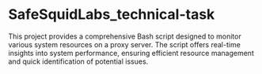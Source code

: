 # SafeSquidLabs_technical-task
This project provides a comprehensive Bash script designed to monitor various system resources on a proxy server. The script offers real-time insights into system performance, ensuring efficient resource management and quick identification of potential issues.
